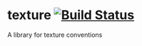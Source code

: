 texture [![Build Status](https://travis-ci.org/PistonDevelopers/texture.svg?branch=master)](https://travis-ci.org/PistonDevelopers/texture)
=======

A library for texture conventions
